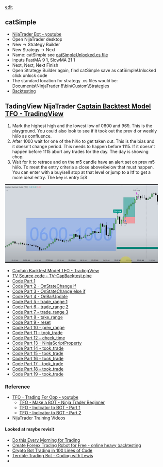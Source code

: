 [edit](https://github.com/christrees/blog/edit/master/trade/bot/nijatrader/README.md)

## catSimple
- [NijaTrader Bot - youtube](https://www.youtube.com/watch?v=IYYQZ3ERAKI)
- Open NijaTrader desktop
- New -> Strategy Builder
- New Strategy -> Next
- Name: catSimple see [catSimpleUnlocked.cs file](./catSimpleUnloced.cs)
- Inputs FastMA 9 1, SlowMA 21 1
- Next, Next, Next Finish 
- Open Strategy Builder again, find catSimple save as catSimpleUnlocked click unlock code
- The standard location for strategy .cs files would be: Documents\NinjaTrader 8\bin\Custom\Strategies
- [Backtesting](https://youtu.be/IYYQZ3ERAKI?t=561)

## TadingView NijaTrader [Captain Backtest Model TFO - TradingView](https://www.tradingview.com/script/tOQ8gnxj-Captain-Backtest-Model-TFO/)

1. Mark the highest high and the lowest low of 0600 and 969.  This is the playground.  You could also look to see if it took out the prev d or weekly hi/lo as confluence.
2. After 1000 wait for one of the hi/lo to get taken out.  This is the bias and it doesn't change period.  This needs to happen before 1115.  If it doesn't happen before 1115 abort any trades for the day.  The day is showing chop.
3. Wait for it to retrace and on the m5 candle have an alert set on prev m5 hi/lo.  To meet the entry criteria a close above/below that must happen.  You can enter with a buy/sell stop at that level or jump to a ltf to get a more ideal entry.  The key is entry 5/8

![CaptainBacktest](./CaptainBacktest.png)
- [Captain Backtest Model TFO - TradingView](https://www.tradingview.com/script/tOQ8gnxj-Captain-Backtest-Model-TFO/)
- [TV Source code - TV-CapBacktest.pine](./TV-CapBacktest.pine)
- [Code Part 1](https://youtu.be/WC3HBlhIbjI?t=1844)
- [Code Part 2  - OnStateChange if](https://youtu.be/WC3HBlhIbjI?t=1849)
- [Code Part 3  - OnStateChange else if](https://youtu.be/WC3HBlhIbjI?t=1864)
- [Code Part 4  - OnBarUpdate ](https://youtu.be/WC3HBlhIbjI?t=1876)
- [Code Part 5  - trade_range 1](https://youtu.be/WC3HBlhIbjI?t=1883)
- [Code Part 6  - trade_range 2](https://youtu.be/WC3HBlhIbjI?t=1888)
- [Code Part 7  - trade_range 3](https://youtu.be/WC3HBlhIbjI?t=1891l)
- [Code Part 8  - take_range](https://youtu.be/WC3HBlhIbjI?t=1900)
- [Code Part 9  - reset ](https://youtu.be/WC3HBlhIbjI?t=1904)
- [Code Part 10 - prev_range](https://youtu.be/WC3HBlhIbjI?t=1908)
- [Code Part 11 - took_trade](https://youtu.be/WC3HBlhIbjI?t=1912)
- [Code Part 12 - check_time](https://youtu.be/WC3HBlhIbjI?t=1917)
- [Code Part 13 - NinjaScriptProperty](https://youtu.be/WC3HBlhIbjI?t=147)
- [Code Part 14 - took_trade](https://youtu.be/WC3HBlhIbjI?t=167)
- [Code Part 15 - took_trade](https://youtu.be/WC3HBlhIbjI?t=179)
- [Code Part 16 - took_trade]()
- [Code Part 17 - took_trade]()
- [Code Part 18 - took_trade]()
- [Code Part 19 - took_trade]()

### Reference
- [TFO - Trading For Opp - youtube](https://www.youtube.com/@TradeForOpp/videos)
  - [TFO - Make a BOT - Ninja Trader Beginner](https://www.youtube.com/watch?v=IYYQZ3ERAKI)
  - [TFO - Indicator to BOT - Part 1](https://www.youtube.com/watch?v=3RtoarHIFTo)
  - [TFO - Indicator to BOT - Part 2](https://www.youtube.com/watch?v=WC3HBlhIbjI)
- [NijaTrader Training Videos](https://support.ninjatrader.com/s/video-guides?language=en_US)

#### Looked at maybe revisit
- [Do this Every Morning for Trading](https://www.youtube.com/watch?v=YaiLhrUfexY)
- [Create Foreex Trading Robot for Free - online heavy backtesting](https://www.youtube.com/watch?v=GE-t0oyGvrU)
- [Crypto Bot Trading in 100 Lines of Code](https://www.youtube.com/watch?v=GdlFhF6gjKo)
- [Terrible Trading Bot - Coding with Lewis](https://www.youtube.com/watch?v=zh008MNMOlo)
- 
